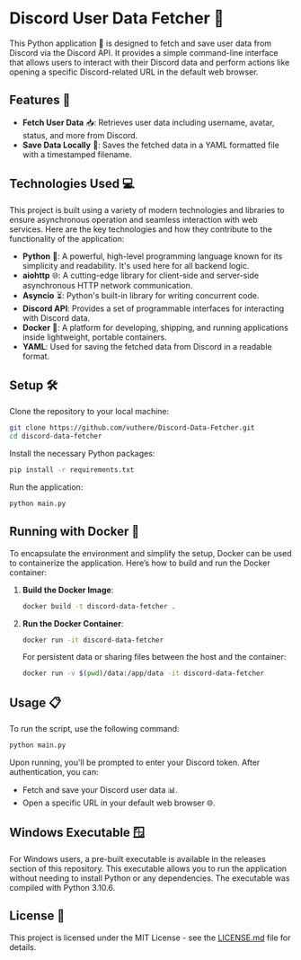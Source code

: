 # Discord User Data Fetcher 🤖

This Python application 🐍 is designed to fetch and save user data from Discord via the Discord API. It provides a simple command-line interface that allows users to interact with their Discord data and perform actions like opening a specific Discord-related URL in the default web browser.

## Features 🌟

- **Fetch User Data** 📥: Retrieves user data including username, avatar, status, and more from Discord.
- **Save Data Locally** 💾: Saves the fetched data in a YAML formatted file with a timestamped filename.

## Technologies Used 💻

This project is built using a variety of modern technologies and libraries to ensure asynchronous operation and seamless interaction with web services. Here are the key technologies and how they contribute to the functionality of the application:

- **Python** 🐍: A powerful, high-level programming language known for its simplicity and readability. It's used here for all backend logic.
- **aiohttp** 🌐: A cutting-edge library for client-side and server-side asynchronous HTTP network communication.
- **Asyncio** ⏳: Python's built-in library for writing concurrent code.
- **Discord API**: Provides a set of programmable interfaces for interacting with Discord data.
- **Docker** 🐳: A platform for developing, shipping, and running applications inside lightweight, portable containers.
- **YAML**: Used for saving the fetched data from Discord in a readable format.

## Setup 🛠️

Clone the repository to your local machine:

```bash
git clone https://github.com/vuthere/Discord-Data-Fetcher.git
cd discord-data-fetcher
```

Install the necessary Python packages:

```bash
pip install -r requirements.txt
```

Run the application:

```bash
python main.py
```

## Running with Docker 🐳

To encapsulate the environment and simplify the setup, Docker can be used to containerize the application. Here’s how to build and run the Docker container:

1. **Build the Docker Image**:
   ```bash
   docker build -t discord-data-fetcher .
   ```

2. **Run the Docker Container**:
   ```bash
   docker run -it discord-data-fetcher
   ```

   For persistent data or sharing files between the host and the container:
   ```bash
   docker run -v $(pwd)/data:/app/data -it discord-data-fetcher
   ```

## Usage 📋

To run the script, use the following command:

```bash
python main.py
```

Upon running, you'll be prompted to enter your Discord token. After authentication, you can:
- Fetch and save your Discord user data 📊.
- Open a specific URL in your default web browser 🌐.

## Windows Executable 🪟

For Windows users, a pre-built executable is available in the releases section of this repository. This executable allows you to run the application without needing to install Python or any dependencies. The executable was compiled with Python 3.10.6.

## License 📄

This project is licensed under the MIT License - see the [LICENSE.md](LICENSE) file for details.